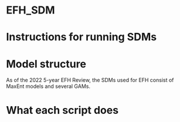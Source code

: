 # EFH_SDM

# Instructions for running SDMs

# Model structure
As of the 2022 5-year EFH Review, the SDMs used for EFH consist of MaxEnt models and several GAMs.

# What each script does
